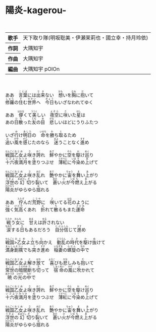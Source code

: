 <h1>陽炎-kagerou-</h1>
<br>
<table>

<tbody><tr>
<th>歌手</th>
<td>天下取り隊(明坂聡美・伊瀬茉莉也・國立幸・持月玲依)</td>
</tr>

<tr>
<th>作詞</th>
<td>大隅知宇</td>
</tr>

<tr>
<th>作曲</th>
<td>大隅知宇</td>
</tr>

<tr>
<th>編曲</th>
<td>大隅知宇 pOlOn</td>
</tr>

</tbody>
</table>
<br>
<br>
<div>
ああ　<ruby>言葉<rp>(</rp><rt>ことば</rt><rp>)</rp></ruby>には<ruby>出来<rp>(</rp><rt>でき</rt><rp>)</rp></ruby>ない　<ruby>想<rp>(</rp><rt>おも</rt><rp>)</rp></ruby>いを<ruby>胸<rp>(</rp><rt>むね</rt><rp>)</rp></ruby>に<ruby>抱<rp>(</rp><rt>だ</rt><rp>)</rp></ruby>いて<br>
<ruby>修羅<rp>(</rp><rt>しゅら</rt><rp>)</rp></ruby>の<ruby>住<rp>(</rp><rt>す</rt><rp>)</rp></ruby>む<ruby>世界<rp>(</rp><rt>せかい</rt><rp>)</rp></ruby>へ　<ruby>今日<rp>(</rp><rt>きょう</rt><rp>)</rp></ruby>もいざなわれてゆく<br>
<br>
ああ　<ruby>儚<rp>(</rp><rt>はかな</rt><rp>)</rp></ruby>くて<ruby>美<rp>(</rp><rt>うつく</rt><rp>)</rp></ruby>しい　<ruby>夜空<rp>(</rp><rt>よぞら</rt><rp>)</rp></ruby>に<ruby>咲<rp>(</rp><rt>さ</rt><rp>)</rp></ruby>いた<ruby>星<rp>(</rp><rt>ほし</rt><rp>)</rp></ruby>は<br>
あの<ruby>日<rp>(</rp><rt>ひ</rt><rp>)</rp></ruby><ruby>散<rp>(</rp><rt>ち</rt><rp>)</rp></ruby>った<ruby>友<rp>(</rp><rt>とも</rt><rp>)</rp></ruby>の<ruby>目<rp>(</rp><rt>め</rt><rp>)</rp></ruby>　<ruby>悲<rp>(</rp><rt>かな</rt><rp>)</rp></ruby>しいほどにうりふたつ<br>
<br>
いざ<ruby>行<rp>(</rp><rt>ゆ</rt><rp>)</rp></ruby>け<ruby>明日<rp>(</rp><rt>あした</rt><rp>)</rp></ruby>の　<ruby>命<rp>(</rp><rt>いのち</rt><rp>)</rp></ruby>を<ruby>勝<rp>(</rp><rt>か</rt><rp>)</rp></ruby>ち<ruby>取<rp>(</rp><rt>と</rt><rp>)</rp></ruby>るため<br>
<ruby>追<rp>(</rp><rt>お</rt><rp>)</rp></ruby>い<ruby>風<rp>(</rp><rt>かぜ</rt><rp>)</rp></ruby>を<ruby>感<rp>(</rp><rt>かん</rt><rp>)</rp></ruby>じたのなら　<ruby>迷<rp>(</rp><rt>まよ</rt><rp>)</rp></ruby>うことなく<ruby>進<rp>(</rp><rt>すす</rt><rp>)</rp></ruby>め<br>
<br>
<ruby>戦国<rp>(</rp><rt>せんごく</rt><rp>)</rp></ruby><ruby>乙女<rp>(</rp><rt>おとめ</rt><rp>)</rp></ruby>よ<ruby>咲<rp>(</rp><rt>さ</rt><rp>)</rp></ruby>き<ruby>誇<rp>(</rp><rt>ほこ</rt><rp>)</rp></ruby>れ　<ruby>鮮<rp>(</rp><rt>あざ</rt><rp>)</rp></ruby>やかに<ruby>空<rp>(</rp><rt>そら</rt><rp>)</rp></ruby>を<ruby>駆<rp>(</rp><rt>か</rt><rp>)</rp></ruby>け<ruby>巡<rp>(</rp><rt>めぐ</rt><rp>)</rp></ruby>り<br>
<ruby>十六夜<rp>(</rp><rt>いざよい</rt><rp>)</rp></ruby><ruby>満月<rp>(</rp><rt>みつき</rt><rp>)</rp></ruby>を<ruby>塗<rp>(</rp><rt>ぬ</rt><rp>)</rp></ruby>りつぶせ　<ruby>薄紅<rp>(</rp><rt>うすべに</rt><rp>)</rp></ruby>に<ruby>今<rp>(</rp><rt>いま</rt><rp>)</rp></ruby><ruby>染<rp>(</rp><rt>そ</rt><rp>)</rp></ruby>め<ruby>上<rp>(</rp><rt>あ</rt><rp>)</rp></ruby>げて<br>
<br>
<ruby>戦国<rp>(</rp><rt>せんごく</rt><rp>)</rp></ruby><ruby>乙女<rp>(</rp><rt>おとめ</rt><rp>)</rp></ruby>よ<ruby>咲<rp>(</rp><rt>さ</rt><rp>)</rp></ruby>き<ruby>乱<rp>(</rp><rt>みだ</rt><rp>)</rp></ruby>れ　<ruby>艶<rp>(</rp><rt>あで</rt><rp>)</rp></ruby>やかに<ruby>宙<rp>(</rp><rt>ちゅう</rt><rp>)</rp></ruby>を<ruby>舞<rp>(</rp><rt>ま</rt><rp>)</rp></ruby>い<ruby>上<rp>(</rp><rt>あ</rt><rp>)</rp></ruby>がり<br>
<ruby>浮世<rp>(</rp><rt>うきよ</rt><rp>)</rp></ruby>の<ruby>幻<rp>(</rp><rt>まぼろし</rt><rp>)</rp></ruby><ruby>切<rp>(</rp><rt>き</rt><rp>)</rp></ruby>り<ruby>裂<rp>(</rp><rt>さ</rt><rp>)</rp></ruby>いて　<ruby>蒼<rp>(</rp><rt>あお</rt><rp>)</rp></ruby>い<ruby>火<rp>(</rp><rt>ひ</rt><rp>)</rp></ruby>が<ruby>今<rp>(</rp><rt>いま</rt><rp>)</rp></ruby><ruby>燃<rp>(</rp><rt>も</rt><rp>)</rp></ruby>え<ruby>上<rp>(</rp><rt>あ</rt><rp>)</rp></ruby>がる<br>
<ruby>陽炎<rp>(</rp><rt>かげろう</rt><rp>)</rp></ruby>がゆらゆら<ruby>揺<rp>(</rp><rt>ゆ</rt><rp>)</rp></ruby>れる<br>
<br>
ああ　<ruby>佇<rp>(</rp><rt>たたず</rt><rp>)</rp></ruby>んだ<ruby>荒野<rp>(</rp><rt>こうや</rt><rp>)</rp></ruby>に　<ruby>咲<rp>(</rp><rt>さ</rt><rp>)</rp></ruby>いてる<ruby>花<rp>(</rp><rt>はな</rt><rp>)</rp></ruby>のように<br>
<ruby>強<rp>(</rp><rt>つよ</rt><rp>)</rp></ruby>く<ruby>気高<rp>(</rp><rt>けだか</rt><rp>)</rp></ruby>くあれ　<ruby>折<rp>(</rp><rt>お</rt><rp>)</rp></ruby>れて<ruby>散<rp>(</rp><rt>ち</rt><rp>)</rp></ruby>るもまた<ruby>運命<rp>(</rp><rt>さだめ</rt><rp>)</rp></ruby><br>
<br>
<ruby>戦<rp>(</rp><rt>たたか</rt><rp>)</rp></ruby>う<ruby>女<rp>(</rp><rt>おんな</rt><rp>)</rp></ruby>に　<ruby>甘<rp>(</rp><rt>あま</rt><rp>)</rp></ruby>えは<ruby>許<rp>(</rp><rt>ゆる</rt><rp>)</rp></ruby>されない<br>
<ruby>涙<rp>(</rp><rt>なみだ</rt><rp>)</rp></ruby>する<ruby>日<rp>(</rp><rt>ひ</rt><rp>)</rp></ruby>もあるだろう　<ruby>自分<rp>(</rp><rt>じぶん</rt><rp>)</rp></ruby><ruby>信<rp>(</rp><rt>しん</rt><rp>)</rp></ruby>じて<ruby>進<rp>(</rp><rt>すす</rt><rp>)</rp></ruby>め<br>
<br>
<ruby>戦国<rp>(</rp><rt>せんごく</rt><rp>)</rp></ruby<ruby>>乙女<rp>(</rp><rt>おとめ</rt><rp>)</rp></ruby>よ<ruby>立<rp>(</rp><rt>た</rt><rp>)</rp></ruby>ち<ruby>向<rp>(</rp><rt>む</rt><rp>)</rp></ruby>かえ　<ruby>動乱<rp>(</rp><rt>どうらん</rt><rp>)</rp></ruby>の<ruby>時代<rp>(</rp><rt>とき</rt><rp>)</rp></ruby>を<ruby>駆<rp>(</rp><rt>か</rt><rp>)</rp></ruby>け<ruby>抜<rp>(</rp><rt>ぬ</rt><rp>)</rp></ruby>けて<br>
<ruby>満身創痍<rp>(</rp><rt>まんしんそうい</rt><rp>)</rp></ruby>でも<ruby>突<rp>(</rp><rt>つ</rt><rp>)</rp></ruby>き<ruby>進<rp>(</rp><rt>すす</rt><rp>)</rp></ruby>め　<ruby>稲妻<rp>(</rp><rt>いなずま</rt><rp>)</rp></ruby>の<ruby>螺旋<rp>(</rp><rt>らせん</rt><rp>)</rp></ruby>の<ruby>中<rp>(</rp><rt>なか</rt><rp>)</rp></ruby>で<br>
<br>
<ruby>戦国<rp>(</rp><rt>せんごく</rt><rp>)</rp></ruby><ruby>乙女<rp>(</rp><rt>おとめ</rt><rp>)</rp></ruby>よ<ruby>解<rp>(</rp><rt>と</rt><rp>)</rp></ruby>き<ruby>放<rp>(</rp><rt>はな</rt><rp>)</rp></ruby>て　<ruby>喜<rp>(</rp><rt>よろこ</rt><rp>)</rp></ruby>びも<ruby>悲<rp>(</rp><rt>かな</rt><rp>)</rp></ruby>しみも<ruby>抱<rp>(</rp><rt>だ</rt><rp>)</rp></ruby>いて<br>
<ruby>常世<rp>(</rp><rt>とこよ</rt><rp>)</rp></ruby>の<ruby>暗闇<rp>(</rp><rt>くらやみ</rt><rp>)</rp></ruby><ruby>断<rp>(</rp><rt>た</rt><rp>)</rp></ruby>ち<ruby>切<rp>(</rp><rt>き</rt><rp>)</rp></ruby>って　<ruby>宿命<rp>(</rp><rt>しゅくめい</rt><rp>)</rp></ruby>の<ruby>風<rp>(</rp><rt>かぜ</rt><rp>)</rp></ruby>に<ruby>吹<rp>(</rp><rt>ふ</rt><rp>)</rp></ruby>かれて<br>
<ruby>暁<rp>(</rp><rt>あかつき</rt><rp>)</rp></ruby>の<ruby>光<rp>(</rp><rt>ひかり</rt><rp>)</rp></ruby>の<ruby>中<rp>(</rp><rt>なか</rt><rp>)</rp></ruby>で<br>
<br>
<ruby>戦国<rp>(</rp><rt>せんごく</rt><rp>)</rp></ruby><ruby>乙女<rp>(</rp><rt>おとめ</rt><rp>)</rp></ruby>よ<ruby>咲<rp>(</rp><rt>さ</rt><rp>)</rp></ruby>き<ruby>誇<rp>(</rp><rt>ほこ</rt><rp>)</rp></ruby>れ　<ruby>鮮<rp>(</rp><rt>あざ</rt><rp>)</rp></ruby>やかに<ruby>空<rp>(</rp><rt>そら</rt><rp>)</rp></ruby>を<ruby>駆<rp>(</rp><rt>か</rt><rp>)</rp></ruby>け<ruby>巡<rp>(</rp><rt>めぐ</rt><rp>)</rp></ruby>り<br>
<ruby>十六夜<rp>(</rp><rt>いざよい</rt><rp>)</rp></ruby><ruby>満月<rp>(</rp><rt>みつき</rt><rp>)</rp></ruby>を<ruby>塗<rp>(</rp><rt>ぬ</rt><rp>)</rp></ruby>りつぶせ　<ruby>薄紅<rp>(</rp><rt>うすべに</rt><rp>)</rp></ruby>に<ruby>今<rp>(</rp><rt>いま</rt><rp>)</rp></ruby><ruby>染<rp>(</rp><rt>そ</rt><rp>)</rp></ruby>め<ruby>上<rp>(</rp><rt>あ</rt><rp>)</rp></ruby>げて<br>
<br>
<ruby>戦国<rp>(</rp><rt>せんごく</rt><rp>)</rp></ruby><ruby>乙女<rp>(</rp><rt>おとめ</rt><rp>)</rp></ruby>よ<ruby>咲<rp>(</rp><rt>さ</rt><rp>)</rp></ruby>き<ruby>乱<rp>(</rp><rt>みだ</rt><rp>)</rp></ruby>れ　<ruby>艶<rp>(</rp><rt>あで</rt><rp>)</rp></ruby>やかに<ruby>宙<rp>(</rp><rt>ちゅう</rt><rp>)</rp></ruby>を<ruby>舞<rp>(</rp><rt>ま</rt><rp>)</rp></ruby>い<ruby>上<rp>(</rp><rt>あ</rt><rp>)</rp></ruby>がり<br>
<ruby>浮世<rp>(</rp><rt>うきよ</rt><rp>)</rp></ruby>の<ruby>幻<rp>(</rp><rt>まぼろし</rt><rp>)</rp></ruby><ruby>切<rp>(</rp><rt>き</rt><rp>)</rp></ruby>り<ruby>裂<rp>(</rp><rt>さ</rt><rp>)</rp></ruby>いて　<ruby>蒼<rp>(</rp><rt>あお</rt><rp>)</rp></ruby>い<ruby>火<rp>(</rp><rt>ひ</rt><rp>)</rp></ruby>が<ruby>今<rp>(</rp><rt>いま</rt><rp>)</rp></ruby><ruby>燃<rp>(</rp><rt>も</rt><rp>)</rp></ruby>え<ruby>上<rp>(</rp><rt>あ</rt><rp>)</rp></ruby>がる<br>
<ruby>陽炎<rp>(</rp><rt>かげろう</rt><rp>)</rp></ruby>がゆらゆら<ruby>揺<rp>(</rp><rt>ゆ</rt><rp>)</rp></ruby>れる<br>
</div>